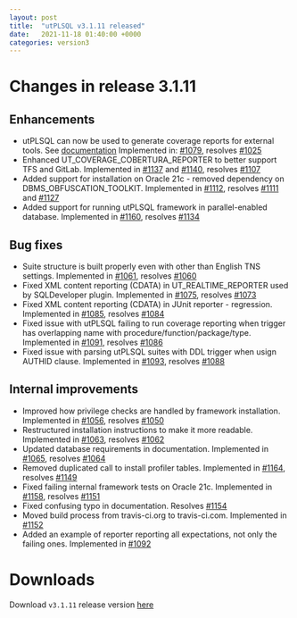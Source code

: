 ```yaml
---
layout: post
title:  "utPLSQL v3.1.11 released"
date:   2021-11-18 01:40:00 +0000
categories: version3
---
```


# Changes in release 3.1.11


## Enhancements

- utPLSQL can now be used to generate coverage reports for external tools. See [documentation](https://github.com/utPLSQL/utPLSQL/blob/955de5c2dc527a98a6f5dc0dd8bd8d81a44c459f/docs/userguide/coverage.md#reporting-coverage-outside-of-utplsql)
  Implemented in: [#1079](https://github.com/utPLSQL/utPLSQL/pull/1079), resolves [#1025](https://github.com/utPLSQL/utPLSQL/issues/1025)
- Enhanced UT_COVERAGE_COBERTURA_REPORTER to better support TFS and GitLab. Implemented in [#1137](https://github.com/utPLSQL/utPLSQL/pull/1137) and [#1140](https://github.com/utPLSQL/utPLSQL/pull/1140), resolves [#1107](https://github.com/utPLSQL/utPLSQL/issues/1107)
- Added support for installation on Oracle 21c - removed dependency on DBMS_OBFUSCATION_TOOLKIT. Implemented in [#1112](https://github.com/utPLSQL/utPLSQL/pull/1112), resolves [#1111](https://github.com/utPLSQL/utPLSQL/issues/1111) and [#1127](https://github.com/utPLSQL/utPLSQL/issues/1127)
- Added support for running utPLSQL framework in parallel-enabled database. Implemented in [#1160](https://github.com/utPLSQL/utPLSQL/pull/1160), resolves [#1134](https://github.com/utPLSQL/utPLSQL/issues/1134)



## Bug fixes

- Suite structure is built properly even with other than English TNS settings. Implemented in [#1061](https://github.com/utPLSQL/utPLSQL/pull/1061), resolves [#1060](https://github.com/utPLSQL/utPLSQL/issues/1060)
- Fixed XML content reporting (CDATA) in UT_REALTIME_REPORTER used by SQLDeveloper plugin. Implemented in [#1075](https://github.com/utPLSQL/utPLSQL/pull/1075), resolves [#1073](https://github.com/utPLSQL/utPLSQL/issues/1073)
- Fixed XML content reporting (CDATA) in JUnit reporter - regression. Implemented in [#1085](https://github.com/utPLSQL/utPLSQL/pull/1085), resolves [#1084](https://github.com/utPLSQL/utPLSQL/issues/1084)
- Fixed issue with utPLSQL failing to run coverage reporting when trigger has overlapping name with procedure/function/package/type. Implemented in [#1091](https://github.com/utPLSQL/utPLSQL/pull/1091), resolves [#1086](https://github.com/utPLSQL/utPLSQL/issues/1086)
- Fixed issue with parsing utPLSQL suites with DDL trigger when usign AUTHID clause. Implemented in [#1093](https://github.com/utPLSQL/utPLSQL/pull/1093), resolves [#1088](https://github.com/utPLSQL/utPLSQL/issues/1088)


## Internal improvements

- Improved how privilege checks are handled by framework installation. Implemented in [#1056](https://github.com/utPLSQL/utPLSQL/pull/1056), resolves [#1050](https://github.com/utPLSQL/utPLSQL/issues/1050)
- Restructured installation instructions to make it more readable. Implemented in [#1063](https://github.com/utPLSQL/utPLSQL/pull/1063), resolves [#1062](https://github.com/utPLSQL/utPLSQL/issues/1062)
- Updated database requirements in documentation. Implemented in [#1065](https://github.com/utPLSQL/utPLSQL/pull/1065), resolves [#1064](https://github.com/utPLSQL/utPLSQL/issues/1064)
- Removed duplicated call to install profiler tables. Implemented in [#1164](https://github.com/utPLSQL/utPLSQL/pull/1164), resolves [#1149](https://github.com/utPLSQL/utPLSQL/issues/1149)
- Fixed failing internal framework tests on Oracle 21c.  Implemented in [#1158](https://github.com/utPLSQL/utPLSQL/pull/1158), resolves [#1151](https://github.com/utPLSQL/utPLSQL/issues/1151)
- Fixed confusing typo in documentation. Resolves [#1154](https://github.com/utPLSQL/utPLSQL/issues/1154)
- Moved build process from travis-ci.org to travis-ci.com. Implemented in [#1152](https://github.com/utPLSQL/utPLSQL/pull/1152)
- Added an example of reporter reporting all expectations, not only the failing ones. Implemented in [#1092](https://github.com/utPLSQL/utPLSQL/pull/1092)


# Downloads

Download `v3.1.11` release version [here](https://github.com/utPLSQL/utPLSQL/releases/tag/v3.1.11)